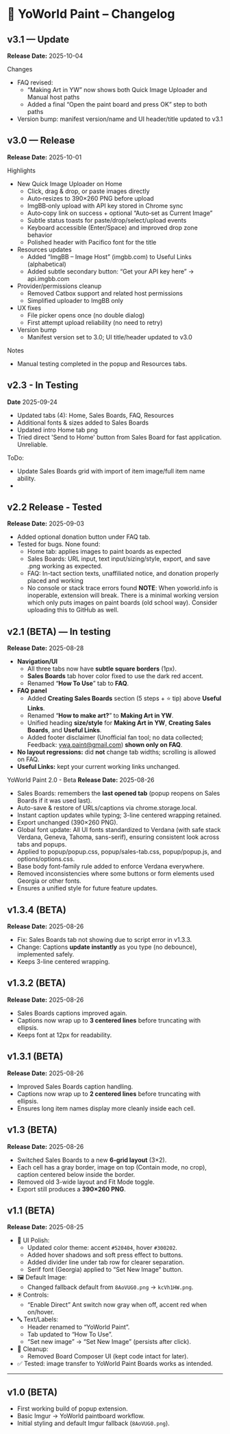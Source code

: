 # 📜 YoWorld Paint – Changelog

## v3.1 — Update
**Release Date:** 2025-10-04

Changes
- FAQ revised:
  - “Making Art in YW” now shows both Quick Image Uploader and Manual host paths
  - Added a final “Open the paint board and press OK” step to both paths
- Version bump: manifest version/name and UI header/title updated to v3.1

## v3.0 — Release
**Release Date:** 2025-10-01

Highlights
- New Quick Image Uploader on Home
  - Click, drag & drop, or paste images directly
  - Auto‑resizes to 390×260 PNG before upload
  - ImgBB‑only upload with API key stored in Chrome sync
  - Auto‑copy link on success + optional “Auto‑set as Current Image”
  - Subtle status toasts for paste/drop/select/upload events
  - Keyboard accessible (Enter/Space) and improved drop zone behavior
  - Polished header with Pacifico font for the title
- Resources updates
  - Added “ImgBB – Image Host” (imgbb.com) to Useful Links (alphabetical)
  - Added subtle secondary button: “Get your API key here” → api.imgbb.com
- Provider/permissions cleanup
  - Removed Catbox support and related host permissions
  - Simplified uploader to ImgBB only
- UX fixes
  - File picker opens once (no double dialog)
  - First attempt upload reliability (no need to retry)
- Version bump
  - Manifest version set to 3.0; UI title/header updated to v3.0

Notes
- Manual testing completed in the popup and Resources tabs.


## v2.3 - In Testing
**Date** 2025-09-24
- Updated tabs (4): Home, Sales Boards, FAQ, Resources
- Additional fonts & sizes added to Sales Boards
- Updated intro Home tab png
- Tried direct 'Send to Home' button from Sales Board for fast application. Unreliable.

ToDo:
- Update Sales Boards grid with import of item image/full item name ability.
- 

## v2.2 Release - Tested
**Release Date:** 2025-09-03
- Added optional donation button under FAQ tab.
- Tested for bugs. None found:
	- Home tab: applies images to paint boards as expected
	- Sales Boards: URL input, text input/sizing/style, export, and save .png working as expected.
	- FAQ: In-tact section texts, unaffiliated notice, and donation properly placed and working
	- No console or stack trace errors found 
**NOTE**: When yoworld.info is inoperable, extension will break. There is a minimal working version which only puts images on paint boards (old school way). Consider uploading this to GitHub as well.

## v2.1 (BETA) — In testing
**Release Date:** 2025-08-28
- **Navigation/UI**
  - All three tabs now have **subtle square borders** (1px).  
  - **Sales Boards** tab hover color fixed to use the dark red accent.
  - Renamed “**How To Use**” tab to **FAQ**.
- **FAQ panel**
  - Added **Creating Sales Boards** section (5 steps + ⭐ tip) above **Useful Links**.
  - Renamed “**How to make art?**” to **Making Art in YW**.
  - Unified heading **size/style** for **Making Art in YW**, **Creating Sales Boards**, and **Useful Links**.
  - Added footer disclaimer (Unofficial fan tool; no data collected; Feedback: ywa.paint@gmail.com) **shown only on FAQ**.
- **No layout regressions:** did **not** change tab widths; scrolling is allowed on FAQ.
- **Useful Links:** kept your current working links unchanged.


YoWorld Paint 2.0 - Beta
**Release Date:** 2025-08-26
- Sales Boards: remembers the **last opened tab** (popup reopens on Sales Boards if it was used last).
- Auto-save & restore of URLs/captions via chrome.storage.local.
- Instant caption updates while typing; 3-line centered wrapping retained.
- Export unchanged (390×260 PNG).
- Global font update: All UI fonts standardized to Verdana (with safe stack Verdana, Geneva, Tahoma, sans-serif), ensuring consistent look across tabs and popups.
- Applied to popup/popup.css, popup/sales-tab.css, popup/popup.js, and options/options.css.
- Base body font-family rule added to enforce Verdana everywhere.
- Removed inconsistencies where some buttons or form elements used Georgia or other fonts.
- Ensures a unified style for future feature updates.


## v1.3.4 (BETA)
**Release Date:** 2025-08-26
- Fix: Sales Boards tab not showing due to script error in v1.3.3.
- Change: Captions **update instantly** as you type (no debounce), implemented safely.
- Keeps 3-line centered wrapping.
## v1.3.2 (BETA)
**Release Date:** 2025-08-26
- Sales Boards captions improved again.
- Captions now wrap up to **3 centered lines** before truncating with ellipsis.
- Keeps font at 12px for readability.

## v1.3.1 (BETA)
**Release Date:** 2025-08-26
- Improved Sales Boards caption handling.
- Captions now wrap up to **2 centered lines** before truncating with ellipsis.
- Ensures long item names display more cleanly inside each cell.

## v1.3 (BETA)
**Release Date:** 2025-08-26
- Switched Sales Boards to a new **6-grid layout** (3×2).
- Each cell has a gray border, image on top (Contain mode, no crop), caption centered below inside the border.
- Removed old 3-wide layout and Fit Mode toggle.
- Export still produces a **390×260 PNG**.

## v1.1 (BETA)
**Release Date:** 2025-08-25  
- 🎨 UI Polish:
  - Updated color theme: accent `#520404`, hover `#300202`.
  - Added hover shadows and soft press effect to buttons.
  - Added divider line under tab row for clearer separation.
  - Serif font (Georgia) applied to “Set New Image” button.
- 🖼 Default Image:
  - Changed fallback default from `8AoVUG0.png` → `kcVh1HW.png`.
- 🖲 Controls:
  - “Enable Direct” Ant switch now gray when off, accent red when on/hover.
- 🔤 Text/Labels:
  - Header renamed to “YoWorld Paint”.
  - Tab updated to “How To Use”.
  - “Set new image” → “Set New Image” (persists after click).
- 🧹 Cleanup:
  - Removed Board Composer UI (kept code intact for later).
- ✅ Tested: image transfer to YoWorld Paint Boards works as intended.

---

## v1.0 (BETA)
- First working build of popup extension.
- Basic Imgur → YoWorld paintboard workflow.
- Initial styling and default Imgur fallback (`8AoVUG0.png`).